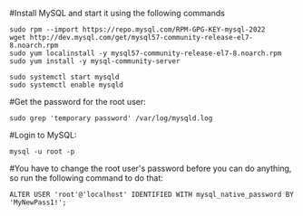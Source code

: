 #Install MySQL and start it using the following commands

    sudo rpm --import https://repo.mysql.com/RPM-GPG-KEY-mysql-2022
    wget http://dev.mysql.com/get/mysql57-community-release-el7-8.noarch.rpm
    sudo yum localinstall -y mysql57-community-release-el7-8.noarch.rpm
    sudo yum install -y mysql-community-server

    sudo systemctl start mysqld
    sudo systemctl enable mysqld

#Get the password for the root user:

    sudo grep 'temporary password' /var/log/mysqld.log

#Login to MySQL:

    mysql -u root -p

#You have to change the root user's password before you can do anything, so run the following command to do that:

    ALTER USER 'root'@'localhost' IDENTIFIED WITH mysql_native_password BY 'MyNewPass1!';
